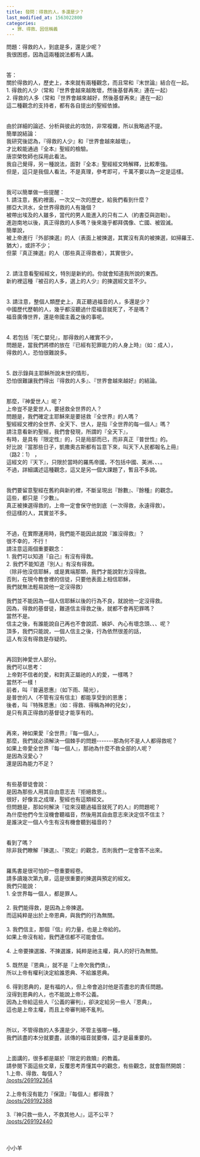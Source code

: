 ```yaml
---
title: 發問：得救的人，多還是少？
last_modified_at: 1563022800
categories:
  - 罪、得救、因信稱義
---
```


<div>問題：得救的人，到底是多，還是少呢？</div>

<div>我很困惑，因為這兩種說法都有人講。</div>

<div>&nbsp;</div>

<div>&nbsp;</div>

<div>答：</div>

<div>關於得救的人，歷史上，本來就有兩種觀念，而且常和『末世論』結合在一起。&nbsp;</div>

<div>1. 得救的人少（常和『世界會越來越敗壞，然後基督再來』連在一起）&nbsp;</div>

<div>2. 得救的人多（常和『世界會越來越好，然後基督再來』連在一起）&nbsp;</div>

<div>這二種觀念的支持者，都有各自提出的聖經依據。&nbsp;</div>

<div>&nbsp;</div>

<div>&nbsp;</div>

<div>由於詳細的論述、分析與彼此的攻防，非常複雜，所以我略過不提。&nbsp;</div>

<div>簡單說結論：&nbsp;</div>

<div>我研究後認為，『得救的人少』和『世界會越來越壞』，</div>

<div>才比較能通過『全本』聖經的檢驗。</div>

<div>唐崇榮牧師也採用此看法。&nbsp;</div>

<div>我自己覺得，另一種說法，面對『全本』聖經經文時解釋，比較牽強。&nbsp;</div>

<div>但是，這只是我個人看法，不是真理，參考即可，千萬不要以為一定是這樣。</div>

<div>&nbsp;</div>

<div>&nbsp;</div>

<div>我可以簡單做一些提醒：&nbsp;</div>

<div>1.<span style="white-space:pre"> </span>請注意，舊約裡面，一次又一次的歷史，給我們看到什麼？&nbsp;</div>

<div>挪亞大洪水，全世界得救的人有幾個？&nbsp;</div>

<div>被帶出埃及的人雖多，當代的男人能進入的只有二人（約書亞與迦勒）。&nbsp;</div>

<div>進迦南地以後，真正得救的人多嗎？後來幾乎都拜偶像、亡國、被毀滅。&nbsp;</div>

<div>簡單說，</div>

<div>被上帝進行『外部揀選』的人（表面上被揀選，其實沒有真的被揀選，如掃羅王、猶大），或許不少；</div>

<div>但蒙『真正揀選』的人（那些真正得救者），其實很少。&nbsp;</div>

<div>&nbsp;</div>

<div>&nbsp;</div>

<div>2.<span style="white-space:pre"> </span>請注意看聖經經文，特別是新約的。你就會知道我所說的東西。&nbsp;</div>

<div>新約裡這種『被召的人多，選上的人少』的揀選經文並不少。</div>

<div>&nbsp;</div>

<div>&nbsp;</div>

<div>3.<span style="white-space:pre"> </span>請注意，整個人類歷史上，真正聽過福音的人，多還是少？&nbsp;</div>

<div>中國歷代歷朝的人，幾乎都沒聽過什麼福音就死了，不是嗎？&nbsp;</div>

<div>福音廣傳世界，還是帝國主義之後的事呢。&nbsp;</div>

<div>&nbsp;</div>

<div>&nbsp;</div>

<div>4.<span style="white-space:pre"> </span>若包括『死亡嬰兒』，那得救的人確實不少，</div>

<div>問題是，當我們將標的放在『已經有犯罪能力的人身上時』（如：成人），</div>

<div>得救的人，恐怕很難說多。&nbsp;</div>

<div>&nbsp;</div>

<div>&nbsp;</div>

<div>5.<span style="white-space:pre"> </span>啟示錄與主耶穌所說末世的情形，</div>

<div>恐怕很難讓我們得出『得救的人多』、『世界會越來越好』的結論。</div>

<div>&nbsp;</div>

<div>&nbsp;</div>

<div>那麼，『神愛世人』呢？</div>

<div>上帝豈不是愛世人，要拯救全世界的人？&nbsp;</div>

<div>問題是，我們確定主耶穌來是要拯救『全世界』的人嗎？&nbsp;</div>

<div>聖經經文裡的全世界、全天下、世人，是指『全世界的每一個人』嗎？&nbsp;</div>

<div>請注意看新約聖經，我們會發現，所謂的『全天下』，</div>

<div>有時，是具有『限定性』的，只是局部而已，而非真正『普世性』的。</div>

<div>好比說『當那些日子，凱撒奧古斯都有旨意下來，叫天下人民都報名上冊』</div>

<div>（路2：1） ，</div>

<div>這經文的『天下』，只限於當時的羅馬帝國，不包括中國、美洲、、、。</div>

<div>不過，詳細講述這種觀念，這又是另一個大課題了，暫且不多說。&nbsp;</div>

<div>&nbsp;</div>

<div>&nbsp;</div>

<div>我們要留意聖經在舊約與新約裡，不斷呈現出『餘數』、『餘種』的觀念。</div>

<div>這些，都只是『少數』。&nbsp;</div>

<div>真正被揀選得救的，上帝一定會保守他到底（一次得救，永遠得救）。&nbsp;</div>

<div>但這樣的人，其實並不多。&nbsp;</div>

<div>&nbsp;</div>

<div>&nbsp;</div>

<div>不過，在實際運用時，我們能不能因此就說『誰沒得救』？&nbsp;</div>

<div>很不幸的，不行！&nbsp;</div>

<div>請注意這兩個重要觀念：&nbsp;</div>

<div>1. 我們可以知道『自己』有沒有得救。&nbsp;</div>

<div>2. 我們不能知道『別人』有沒有得救。</div>

<div>（除非他沒信耶穌，或是異端那類，我們才能說對方沒得救。</div>

<div>否則，在現今教會裡的信徒，只要他表面上相信耶穌，</div>

<div>我們就無法輕易說他一定沒得救）&nbsp;</div>

<div>&nbsp;</div>

<div>我們並不能因為一個人信耶穌以後的行為不良，就說他一定沒得救。</div>

<div>因為，得救的基督徒，難道信主得救之後，就都不會再犯罪嗎？&nbsp;</div>

<div>當然不是。&nbsp;</div>

<div>信主之後，有誰能說自己再也不會說謊、嫉妒、內心有壞念頭、、、呢？</div>

<div>頂多，我們只能說，一個人信主之後，行為依然很差的話，</div>

<div>這人有沒有得救是存疑的。</div>

<div>&nbsp;</div>

<div>&nbsp;</div>

<div>再回到神愛世人部分。&nbsp;</div>

<div>我們可以思考：&nbsp;</div>

<div>上帝對不信者的愛，和對真正屬祂的人的愛，一樣嗎？&nbsp;</div>

<div>當然不一樣！&nbsp;</div>

<div>前者，叫『普遍恩惠』（如下雨、陽光），</div>

<div>是普世的人（不管有沒有信主）都能享受到的恩惠；&nbsp;</div>

<div>後者，叫『特殊恩惠』（如：得救、得稱為神的兒女），</div>

<div>是只有真正得救的基督徒才能享有的。&nbsp;</div>

<div>&nbsp;</div>

<div>&nbsp;</div>

<div>再來，神如果愛『全世界』『每一個人』，</div>

<div>那麼，我們就必須解決一個棘手的問題-------那為何不是人人都得救呢？&nbsp;</div>

<div>如果上帝愛全世界『每一個人』，那祂為什麼不救全部的人呢？&nbsp;</div>

<div>是因為沒愛心？</div>

<div>還是因為能力不足？&nbsp;</div>

<div>&nbsp;</div>

<div>&nbsp;</div>

<div>有些基督徒會說：&nbsp;</div>

<div>是因為那些人用其自由意志去『拒絕救恩』。&nbsp;</div>

<div>很好，好像言之成理，聖經也有這類經文。&nbsp;</div>

<div>但問題是，那如何解決『從來沒聽過福音就死了的人』的問題呢？&nbsp;</div>

<div>為什麼他們今生沒機會聽福音，然後用其自由意志來決定信不信主？&nbsp;</div>

<div>是誰決定一個人今生有沒有機會聽到福音的？&nbsp;</div>

<div>&nbsp;</div>

<div>&nbsp;</div>

<div>看到了嗎？&nbsp;</div>

<div>除非我們瞭解『揀選』、『預定』的觀念，否則我們一定會答不出來。&nbsp;</div>

<div>&nbsp;</div>

<div>&nbsp;</div>

<div>羅馬書是很可怕的一卷重要經卷。&nbsp;</div>

<div>請多讀幾次第九章，這是很重要的揀選與預定的經文。&nbsp;</div>

<div>我們只能說：&nbsp;</div>

<div>1.<span style="white-space:pre"> </span>全世界每一個人，都是罪人。&nbsp;</div>

<div>&nbsp;</div>

<div>2.<span style="white-space:pre"> </span>我們能得救，是因為上帝揀選。</div>

<div>而這純粹是出於上帝恩典，與我們的行為無關。&nbsp;</div>

<div>&nbsp;</div>

<div>3.<span style="white-space:pre"> </span>我們信主，那個『信』的力量，也是上帝給的。</div>

<div>如果上帝沒有給，我們連信都不可能會信。</div>

<div>&nbsp;</div>

<div>4.<span style="white-space:pre"> </span>上帝要揀選誰、不揀選誰，純粹是祂主權，與人的好行為無關。</div>

<div>&nbsp;</div>

<div>5.<span style="white-space:pre"> </span>既然是『恩典』，就不是『上帝欠我們債』，</div>

<div>所以上帝有權利決定給誰恩典、不給誰恩典。&nbsp;</div>

<div>&nbsp;</div>

<div>6.<span style="white-space:pre"> </span>得到恩典的，是有福的人，但上帝會追討他是否盡忠的責任問題。&nbsp;</div>

<div>沒得到恩典的人，也不能說上帝不公義。</div>

<div>因為上帝給這些人『公義的審判』，卻決定給另一些人『恩典』，</div>

<div>這也是上帝主權，而且上帝審判絕不亂判。&nbsp;</div>

<div>&nbsp;</div>

<div>&nbsp;</div>

<div>所以，不管得救的人多還是少，不管主張哪一種，</div>

<div>我們該盡的本分就要盡，該傳的福音就要傳，這才是最重要的。</div>

<div>&nbsp;</div>

<div>&nbsp;</div>

<div>上面講的，很多都是屬於『限定的救贖』的教義。</div>

<div>請參閱下面這些文章，反覆思考弄懂其中的觀念，有些觀念，就會豁然開朗：</div>

<div>1.上帝、得救、每個人？&nbsp;</div>

<div><a href="/posts/269192364" target="_blank">/posts/269192364</a></div>

<div>&nbsp;</div>

<div>2.上帝有沒有能力『保證』『每個人』都得救？&nbsp;</div>

<div><a href="/posts/269192388" target="_blank">/posts/269192388</a></div>

<div>&nbsp;</div>

<div>3.『神只救一些人，不救其他人』，這不公平？&nbsp;</div>

<div><a href="/posts/269192440" target="_blank">/posts/269192440</a></div>

<div>&nbsp;</div>

<div>&nbsp;</div>

<div>&nbsp;</div>

<div>小小羊</div>

